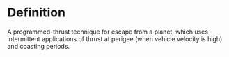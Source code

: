 # Definition

A programmed-thrust technique for escape from a planet, which uses
intermittent applications of thrust at perigee (when vehicle velocity is
high) and coasting periods.

